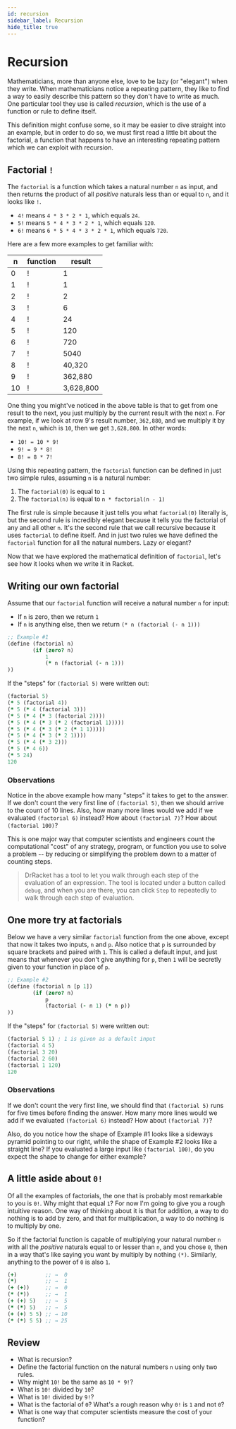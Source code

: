 ```yaml
---
id: recursion
sidebar_label: Recursion
hide_title: true
---
```


# Recursion

Mathematicians, more than anyone else, love to be lazy (or "elegant") when they
write. When mathematicians notice a repeating pattern, they like to find a way
to easily describe this pattern so they don't have to write as much. One
particular tool they use is called _recursion_, which is the use of a function
or rule to define itself.

This definition might confuse some, so it may be easier to dive straight into an
example, but in order to do so, we must first read a little bit about the
factorial, a function that happens to have an interesting repeating pattern
which we can exploit with recursion.

## Factorial `!`

The `factorial` is a function which takes a natural number `n` as input, and
then returns the product of all _positive_ naturals less than or equal to `n`, 
and it looks like `!`.

* `4!` means         `4 * 3 * 2 * 1`, which equals `24`.
* `5!` means     `5 * 4 * 3 * 2 * 1`, which equals `120`.
* `6!` means `6 * 5 * 4 * 3 * 2 * 1`, which equals `720`.

Here are a few more examples to get familiar with:

n     | function | result
----- | -------- | ------
0     | !        | 1
1     | !        | 1
2     | !        | 2
3     | !        | 6
4     | !        | 24
5     | !        | 120
6     | !        | 720
7     | !        | 5040
8     | !        | 40,320
9     | !        | 362,880
10    | !        | 3,628,800

One thing you might've noticed in the above table is that to get from one result
to the next, you just multiply by the current result with the next `n`. For
example, if we look at row 9's result number, `362,880`, and we multiply it by
the next `n`, which is `10`, then we get `3,628,800`. In other words:

* `10! = 10 * 9!`
* `9! = 9 * 8!`
* `8! = 8 * 7!`

Using this repeating pattern, the `factorial` function can be defined in just
two simple rules, assuming `n` is a natural number:

1. The `factorial(0)` is equal to `1`
2. The `factorial(n)` is equal to `n * factorial(n - 1)`

The first rule is simple because it just tells you what `factorial(0)` literally
is, but the second rule is incredibly elegant because it tells you the factorial
of any and all other `n`. It's the second rule that we call recursive because it
uses `factorial` to define itself. And in just two rules we have defined the
`factorial` function for all the natural numbers. Lazy or elegant?

Now that we have explored the mathematical definition of `factorial`, let's see
how it looks when we write it in Racket.

## Writing our own factorial

Assume that our `factorial` function will receive a natural number `n` for input:
* If `n` is zero, then we return `1`
* If `n` is anything else, then we return `(* n (factorial (- n 1)))`

``` clojure
;; Example #1
(define (factorial n)
        (if (zero? n)
            1
            (* n (factorial (- n 1)))
))
```

If the "steps" for `(factorial 5)` were written out:

``` clojure
(factorial 5)
(* 5 (factorial 4))
(* 5 (* 4 (factorial 3)))
(* 5 (* 4 (* 3 (factorial 2))))
(* 5 (* 4 (* 3 (* 2 (factorial 1)))))
(* 5 (* 4 (* 3 (* 2 (* 1 1)))))
(* 5 (* 4 (* 3 (* 2 1))))
(* 5 (* 4 (* 3 2)))
(* 5 (* 4 6))
(* 5 24)
120
```

### Observations

Notice in the above example how many "steps" it takes to get to the answer. If
we don't count the very first line of `(factorial 5)`, then we should arrive to
the count of 10 lines. Also, how many more lines would we add if we evaluated
`(factorial 6)` instead? How about `(factorial 7)`? How about `(factorial 100)`?

This is one major way that computer scientists and engineers count the
computational "cost" of any strategy, program, or function you use to solve a
problem -- by reducing or simplifying the problem down to a matter of counting
steps.

> DrRacket has a tool to let you walk through each step of the evaluation of an
> expression. The tool is located under a button called `debug`, and when you
> are there, you can click `Step` to repeatedly to walk through each step of
> evaluation.

## One more try at factorials

Below we have a very similar `factorial` function from the one above, except
that now it takes two inputs, `n` and `p`. Also notice that `p` is surrounded by
square brackets and paired with `1`. This is called a default input, and just
means that whenever you don't give anything for `p`, then `1` will be secretly
given to your function in place of `p`.

``` clojure
;; Example #2
(define (factorial n [p 1])
        (if (zero? n)
            p
            (factorial (- n 1) (* n p))
))
```

If the "steps" for `(factorial 5)` were written out:

``` clojure
(factorial 5 1) ; 1 is given as a default input
(factorial 4 5)
(factorial 3 20)
(factorial 2 60)
(factorial 1 120)
120
```

### Observations

If we don't count the very first line, we should find that `(factorial 5)` runs
for five times before finding the answer. How many more lines would we add if we
evaluated `(factorial 6)` instead? How about `(factorial 7)`?

Also, do you notice how the shape of Example #1 looks like a sideways pyramid
pointing to our right, while the shape of Example #2 looks like a straight line?
If you evaluated a large input like `(factorial 100)`, do you expect the shape
to change for either example?

## A little aside about `0!`

Of all the examples of factorials, the one that is probably most remarkable to
you is `0!`. Why might that equal `1`? For now I'm going to give you a rough
intuitive reason. One way of thinking about it is that for addition, a way to do
nothing is to add by zero, and that for multiplication, a way to do nothing is
to multiply by one.

So if the factorial function is capable of multiplying your natural number `n`
with all the _positive_ naturals equal to or lesser than `n`, and you chose `0`,
then in a way that's like saying you want by multiply by nothing `(*)`. 
Similarly, anything to the power of `0` is also `1`.

``` clojure
(+)         ;; →  0
(*)         ;; →  1
(+ (+))     ;; →  0
(* (*))     ;; →  1
(+ (+) 5)   ;; →  5
(* (*) 5)   ;; →  5
(+ (+) 5 5) ;; → 10
(* (*) 5 5) ;; → 25
```

## Review

* What is recursion?
* Define the factorial function on the natural numbers `n` using only two rules.
* Why might `10!` be the same as `10 * 9!`?
* What is `10!` divided by `10`?
* What is `10!` divided by `9!`?
* What is the factorial of `0`?  What's a rough reason why `0!` is `1` and not `0`?
* What is one way that computer scientists measure the cost of your function?
